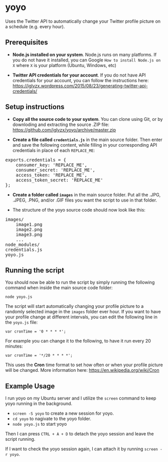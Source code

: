 # yoyo
Uses the Twitter API to automatically change your Twitter profile picture on a schedule (e.g. every hour).

## Prerequisites

- **Node.js installed on your system**. Node.js runs on many platforms. If you do not have it installed, you can Google `How to install Node.js on X` where `X` is your platform (Ubuntu, Windows, etc)

- **Twitter API credentials for your account**. If you do not have API credentials for your account, you can follow the instructions here: https://iglvzx.wordpress.com/2015/08/23/generating-twitter-api-credentials/

## Setup instructions

- **Copy all the source code to your system**. You can clone using Git, or by downloding and extracting the source .ZIP file: https://github.com/iglvzx/yoyo/archive/master.zip

- **Create a file called `credentials.js`** in the main source folder. Then enter and save the following content, while filling in your corresponding API credentials in place of each `REPLACE_ME`:

<pre>
exports.credentials = {
    consumer_key: 'REPLACE_ME',
    consumer_secret: 'REPLACE_ME',
    access_token: 'REPLACE_ME',
    access_token_secret: 'REPLACE_ME'
};
</pre>

- **Create a folder called `images`** in the main source folder. Put all the .JPG, .JPEG, .PNG, and/or .GIF files you want the script to use in that folder.

- The structure of the yoyo source code should now look like this:

<pre>
images/
    image1.png
    image2.png
    image3.png
    ...
node_modules/
credentials.js
yoyo.js
</pre>

## Running the script

You should now be able to run the script by simply running the following command when inside the main source code folder:

`node yoyo.js`

The script will start automatically changing your profile picture to a randomly selected image in the `images` folder ever hour. If you want to have your profile change at different intervals, you can edit the following line in the `yoyo.js` file:

`var cronTime = '0 * * * *';`

For example you can change it to the following, to have it run every 20 minutes:

`var cronTime = '*/20 * * * *';`

This uses the **Cron** time format to set how often or when your profile picture will be changed. More information here: https://en.wikipedia.org/wiki/Cron

## Example Usage

I run yoyo on my Ubuntu server and I utilize the `screen` command to keep yoyo running in the background.

* `screen -S yoyo` to create a new session for yoyo.
* `cd yoyo` to nagivate to the yoyo folder.
* `node yoyo.js` to start yoyo

Then I can press `CTRL + A + D` to detach the yoyo session and leave the script running.

If I want to check the yoyo session again, I can attach it by running `screen -r yoyo`.
